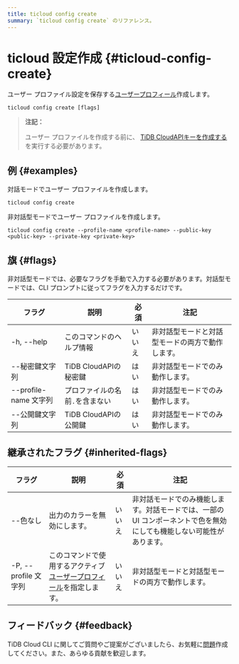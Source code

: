 ```yaml
---
title: ticloud config create
summary: `ticloud config create` のリファレンス。
---
```


# ticloud 設定作成 {#ticloud-config-create}

ユーザー プロファイル設定を保存する[ユーザープロフィール](/tidb-cloud/cli-reference.md#user-profile)作成します。

```shell
ticloud config create [flags]
```

> **注記：**
>
> ユーザー プロファイルを作成する前に、 [TiDB CloudAPIキーを作成する](https://docs.pingcap.com/tidbcloud/api/v1beta#section/Authentication/API-Key-Management)を実行する必要があります。

## 例 {#examples}

対話モードでユーザー プロファイルを作成します。

```shell
ticloud config create
```

非対話型モードでユーザー プロファイルを作成します。

```shell
ticloud config create --profile-name <profile-name> --public-key <public-key> --private-key <private-key>
```

## 旗 {#flags}

非対話型モードでは、必要なフラグを手動で入力する必要があります。対話型モードでは、CLI プロンプトに従ってフラグを入力するだけです。

| フラグ                | 説明                | 必須  | 注記                       |
| ------------------ | ----------------- | --- | ------------------------ |
| -h, --help         | このコマンドのヘルプ情報      | いいえ | 非対話型モードと対話型モードの両方で動作します。 |
| --秘密鍵文字列           | TiDB CloudAPIの秘密鍵 | はい  | 非対話型モードでのみ動作します。         |
| --profile-name 文字列 | プロファイルの名前`.`を含まない | はい  | 非対話型モードでのみ動作します。         |
| --公開鍵文字列           | TiDB CloudAPIの公開鍵 | はい  | 非対話型モードでのみ動作します。         |

## 継承されたフラグ {#inherited-flags}

| フラグ               | 説明                                                                             | 必須  | 注記                                                           |
| ----------------- | ------------------------------------------------------------------------------ | --- | ------------------------------------------------------------ |
| --色なし             | 出力のカラーを無効にします。                                                                 | いいえ | 非対話モードでのみ機能します。対話モードでは、一部の UI コンポーネントで色を無効にしても機能しない可能性があります。 |
| -P, --profile 文字列 | このコマンドで使用するアクティブ[ユーザープロフィール](/tidb-cloud/cli-reference.md#user-profile)を指定します。 | いいえ | 非対話型モードと対話型モードの両方で動作します。                                     |

## フィードバック {#feedback}

TiDB Cloud CLI に関してご質問やご提案がございましたら、お気軽に[問題](https://github.com/tidbcloud/tidbcloud-cli/issues/new/choose)作成してください。また、あらゆる貢献を歓迎します。
